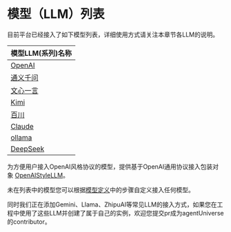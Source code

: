 # 模型（LLM）列表
目前平台已经接入了如下模型列表，详细使用方式请关注本章节各LLM的说明。

| 模型LLM(系列)名称                      |
|----------------------------------|
| [OpenAI](3_1_2_OpenAI使用.md)      |
| [通义千问](3_1_2_Qwen使用.md)          |
| [文心一言](3_1_2_文心使用.md)            |
| [Kimi](3_1_2_Kimi使用.md)          |
| [百川](3_1_2_百川使用.md)              |
| [Claude](3_1_2_Claude使用.md)      |
| [ollama](3_1_2_Ollama使用.md)      |
| [DeepSeek](3_1_2_DeepSeek使用.md)      |

为方便用户接入OpenAI风格协议的模型，提供基于OpenAI通用协议接入包装对象 [OpenAIStyleLLM](3_1_2_OpenAIStyleLLM使用.md)。

未在列表中的模型您可以根据[模型定义](2_2_2_模型定义与使用.md)中的步骤自定义接入任何模型。

同时我们正在添加Gemini、Llama、ZhipuAI等常见LLM的接入方式，如果您在工程中使用了这些LLM并创建了属于自己的实例，欢迎您提交pr成为agentUniverse的contributor。